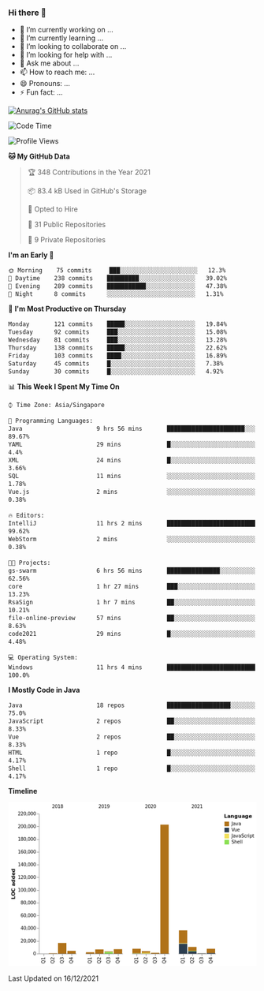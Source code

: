 ### Hi there 👋

- 🔭 I’m currently working on ...
- 🌱 I’m currently learning ...
- 👯 I’m looking to collaborate on ...
- 🤔 I’m looking for help with ...
- 💬 Ask me about ...
- 📫 How to reach me: ...
- 😄 Pronouns: ...
- ⚡ Fun fact: ...

[![Anurag's GitHub stats](https://github-readme-stats.vercel.app/api?username=xiumu2017&show_icons=true&theme=radical)](https://github.com/anuraghazra/github-readme-stats)

<!--
**xiumu2017/xiumu2017** is a ✨ _special_ ✨ repository because its `README.md` (this file) appears on your GitHub profile.

Here are some ideas to get you started:

- 🔭 I’m currently working on ...
- 🌱 I’m currently learning ...
- 👯 I’m looking to collaborate on ...
- 🤔 I’m looking for help with ...
- 💬 Ask me about ...
- 📫 How to reach me: ...
- 😄 Pronouns: ...
- ⚡ Fun fact: ...
-->

<!--START_SECTION:waka-->
![Code Time](http://img.shields.io/badge/Code%20Time-144%20hrs%2043%20mins-blue)

![Profile Views](http://img.shields.io/badge/Profile%20Views-0-blue)

**🐱 My GitHub Data** 

> 🏆 348 Contributions in the Year 2021
 > 
> 📦 83.4 kB Used in GitHub's Storage 
 > 
> 💼 Opted to Hire
 > 
> 📜 31 Public Repositories 
 > 
> 🔑 9 Private Repositories  
 > 
**I'm an Early 🐤** 

```text
🌞 Morning    75 commits     ███░░░░░░░░░░░░░░░░░░░░░░   12.3% 
🌆 Daytime    238 commits    █████████░░░░░░░░░░░░░░░░   39.02% 
🌃 Evening    289 commits    ███████████░░░░░░░░░░░░░░   47.38% 
🌙 Night      8 commits      ░░░░░░░░░░░░░░░░░░░░░░░░░   1.31%

```
📅 **I'm Most Productive on Thursday** 

```text
Monday       121 commits    █████░░░░░░░░░░░░░░░░░░░░   19.84% 
Tuesday      92 commits     ███░░░░░░░░░░░░░░░░░░░░░░   15.08% 
Wednesday    81 commits     ███░░░░░░░░░░░░░░░░░░░░░░   13.28% 
Thursday     138 commits    █████░░░░░░░░░░░░░░░░░░░░   22.62% 
Friday       103 commits    ████░░░░░░░░░░░░░░░░░░░░░   16.89% 
Saturday     45 commits     █░░░░░░░░░░░░░░░░░░░░░░░░   7.38% 
Sunday       30 commits     █░░░░░░░░░░░░░░░░░░░░░░░░   4.92%

```


📊 **This Week I Spent My Time On** 

```text
⌚︎ Time Zone: Asia/Singapore

💬 Programming Languages: 
Java                     9 hrs 56 mins       ██████████████████████░░░   89.67% 
YAML                     29 mins             █░░░░░░░░░░░░░░░░░░░░░░░░   4.4% 
XML                      24 mins             █░░░░░░░░░░░░░░░░░░░░░░░░   3.66% 
SQL                      11 mins             ░░░░░░░░░░░░░░░░░░░░░░░░░   1.78% 
Vue.js                   2 mins              ░░░░░░░░░░░░░░░░░░░░░░░░░   0.38%

🔥 Editors: 
IntelliJ                 11 hrs 2 mins       █████████████████████████   99.62% 
WebStorm                 2 mins              ░░░░░░░░░░░░░░░░░░░░░░░░░   0.38%

🐱‍💻 Projects: 
gs-swarm                 6 hrs 56 mins       ███████████████░░░░░░░░░░   62.56% 
core                     1 hr 27 mins        ███░░░░░░░░░░░░░░░░░░░░░░   13.23% 
RsaSign                  1 hr 7 mins         ██░░░░░░░░░░░░░░░░░░░░░░░   10.21% 
file-online-preview      57 mins             ██░░░░░░░░░░░░░░░░░░░░░░░   8.63% 
code2021                 29 mins             █░░░░░░░░░░░░░░░░░░░░░░░░   4.48%

💻 Operating System: 
Windows                  11 hrs 4 mins       █████████████████████████   100.0%

```

**I Mostly Code in Java** 

```text
Java                     18 repos            ██████████████████░░░░░░░   75.0% 
JavaScript               2 repos             ██░░░░░░░░░░░░░░░░░░░░░░░   8.33% 
Vue                      2 repos             ██░░░░░░░░░░░░░░░░░░░░░░░   8.33% 
HTML                     1 repo              █░░░░░░░░░░░░░░░░░░░░░░░░   4.17% 
Shell                    1 repo              █░░░░░░░░░░░░░░░░░░░░░░░░   4.17%

```


**Timeline**

![Chart not found](https://raw.githubusercontent.com/xiumu2017/xiumu2017/main/charts/bar_graph.png) 


 Last Updated on 16/12/2021
<!--END_SECTION:waka-->
